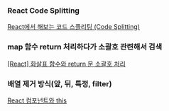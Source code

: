 ### React Code Splitting

[React에서 해보는 코드 스플리팅 (Code Splitting)](https://medium.com/humanscape-tech/react에서-해보는-코드-스플리팅-code-splitting-56c9c7a1baa4)

### map 함수 return 처리하다가 소괄호 관련해서 검색

[[React] 화살표 함수와 return 문 소괄호 처리](https://jobcoding.tistory.com/105)

### 배열 제거 방식(앞, 뒤, 특정, filter)

[React 컴포넌트와 this](https://maxkim-j.github.io/posts/react-component-this/)